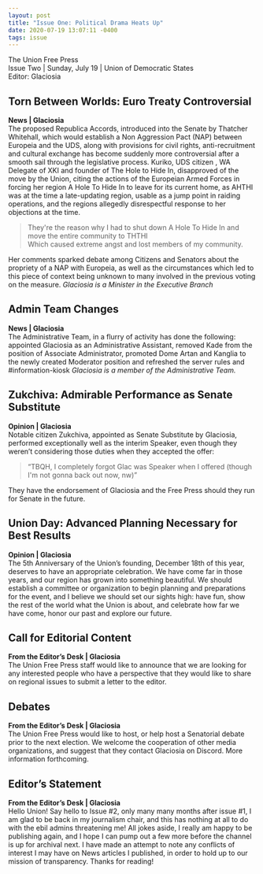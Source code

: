 ```yaml
---
layout: post
title: "Issue One: Political Drama Heats Up"
date: 2020-07-19 13:07:11 -0400
tags: issue
---
```

The Union Free Press  
Issue Two | Sunday, July 19 | Union of Democratic States  
Editor: Glaciosia  


## Torn Between Worlds: Euro Treaty Controversial  
**News | Glaciosia**  
The proposed Republica Accords, introduced into the Senate by Thatcher Whitehall, which would establish a Non Aggression Pact (NAP) between Europeia and the UDS, along with provisions for civil rights, anti-recruitment and cultural exchange has become suddenly more controversial after a smooth sail through the legislative process. Kuriko, UDS citizen , WA Delegate of XKI and founder of The Hole to Hide In, disapproved of the move by the Union, citing the actions of the Europeian Armed Forces in forcing her region A Hole To Hide In to leave for its current home, as AHTHI was at the time a late-updating region, usable as a jump point in raiding operations, and the regions allegedly disrespectful response to her objections at the time.


> They're the reason why I had to shut down A Hole To Hide In and move the entire community to THTHI  
> Which caused extreme angst and lost members of my community.


Her comments sparked debate among Citizens and Senators about the propriety of a NAP with Europeia, as well as the circumstances which led to this piece of context being unknown to many involved in the previous voting on the measure.
*Glaciosia is a Minister in the Executive Branch*

## Admin Team Changes  
**News | Glaciosia**  
The Administrative Team, in a flurry of activity has done the following: appointed Glaciosia as an Administrative Assistant, removed Kade from the position of Associate Administrator, promoted Dome Artan and Kanglia to the newly created Moderator position and refreshed the server rules and #information-kiosk
*Glaciosia is a member of the Administrative Team.*


## Zukchiva: Admirable Performance as Senate Substitute
**Opinion | Glaciosia**  
Notable citizen Zukchiva, appointed as Senate Substitute by Glaciosia, performed exceptionally well as the interim Speaker, even though they weren’t considering those duties when they accepted the offer:

> “TBQH, I completely forgot Glac was Speaker when I offered (though I'm not gonna back out now, nw)”

They have the endorsement of Glaciosia and the Free Press should they run for Senate in the future.


## Union Day: Advanced Planning Necessary for Best Results
**Opinion | Glaciosia**  
The 5th Anniversary of the Union’s founding, December 18th of this year, deserves to have an appropriate celebration. We have come far in those years, and our region has grown into something beautiful. We should establish a committee or organization to begin planning and preparations for the event, and I believe we should set our sights high: have fun, show the rest of the world what the Union is about, and celebrate how far we have come, honor our past and explore our future.

## Call for Editorial Content
**From the Editor’s Desk | Glaciosia**  
The Union Free Press staff would like to announce that we are looking for any interested people who have a perspective that they would like to share on regional issues to submit a letter to the editor. 

## Debates
**From the Editor’s Desk | Glaciosia**  
The Union Free Press would like to host, or help host a Senatorial debate prior to the next election. We welcome the cooperation of other media organizations, and suggest that they contact Glaciosia on Discord. More information forthcoming.


## Editor’s Statement
**From the Editor’s Desk | Glaciosia**  
Hello Union! Say hello to Issue #2, only many many months after issue #1, I am glad to be back in my journalism chair, and this has nothing at all to do with the ebil admins threatening me! All jokes aside, I really am happy to be publishing again, and I hope I can pump out a few more before the channel is up for archival next. I have made an attempt to note any conflicts of interest I may have on News articles I published, in order to hold up to our mission of transparency. Thanks for reading!

